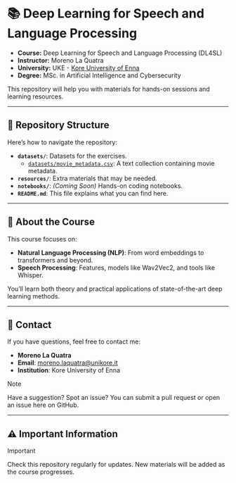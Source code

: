 # 📚 Deep Learning for Speech and Language Processing

- **Course:** Deep Learning for Speech and Language Processing (DL4SL)
- **Instructor:** Moreno La Quatra
- **University:** UKE - [Kore University of Enna](https://unikore.it/)
- **Degree:** MSc. in Artificial Intelligence and Cybersecurity

This repository will help you with materials for hands-on sessions and learning resources.

---

## 📁 Repository Structure

Here’s how to navigate the repository:
- **`datasets/`**: Datasets for the exercises.
  - [`datasets/movie_metadata.csv`](datasets/movie_metadata.csv): A text collection containing movie metadata.
- **`resources/`**: Extra materials that may be needed.
- **`notebooks/`**: *(Coming Soon)* Hands-on coding notebooks.
- **`README.md`**: This file explains what you can find here.

---

## 🧠 About the Course

This course focuses on:
- **Natural Language Processing (NLP)**: From word embeddings to transformers and beyond.
- **Speech Processing**: Features, models like Wav2Vec2, and tools like Whisper.

You’ll learn both theory and practical applications of state-of-the-art deep learning methods.

---

## 📧 Contact

If you have questions, feel free to contact me:
- **Moreno La Quatra**  
- **Email**: moreno.laquatra@unikore.it  
- **Institution**: Kore University of Enna  

> [!NOTE]  
> Have a suggestion? Spot an issue? You can submit a pull request or open an issue here on GitHub.

---

## ⚠️ Important Information

> [!IMPORTANT]  
> Check this repository regularly for updates. New materials will be added as the course progresses.

